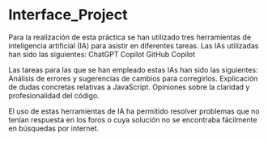 # Interface_Project

Para la realización de esta práctica se han utilizado tres herramientas de inteligencia artificial (IA) para asistir en diferentes tareas. Las IAs utilizadas han sido las siguientes:
ChatGPT
Copilot
GitHub Copilot

Las tareas para las que se han empleado estas IAs han sido las siguientes:
Análisis de errores y sugerencias de cambios para corregirlos.
Explicación de dudas concretas relativas a JavaScript.
Opiniones sobre la claridad y profesionalidad del código.

El uso de estas herramientas de IA ha permitido resolver problemas que no tenían respuesta en los foros o cuya solución no se encontraba fácilmente en búsquedas por internet.